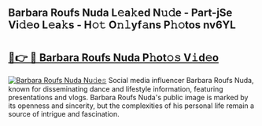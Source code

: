 ## Barbara Roufs Nuda L𝚎a𝚔ed N𝚞𝚍e - Part-jSe Vi𝚍𝚎o L𝚎a𝚔s - H𝚘𝚝 O𝚗𝚕yf𝚊ns P𝚑𝚘tos nv6YL

# <h2><a href="http://kfeyos.oniu.top/?m=Barbara+Roufs+Nuda">🔗👉 🔴 Barbara Roufs Nuda P𝚑ot𝚘𝚜 V𝚒d𝚎o</a></h2>

[![Barbara Roufs Nuda Nu𝚍e𝚜](https://i.imgur.com/0qMVB7G.gif)](http://kfeyos.oniu.top/?m=Barbara+Roufs+Nuda)
Social media influencer Barbara Roufs Nuda, known for disseminating dance and lifestyle information, featuring presentations and vlogs. Barbara Roufs Nuda's public image is marked by its openness and sincerity, but the complexities of his personal life remain a source of intrigue and fascination.  
